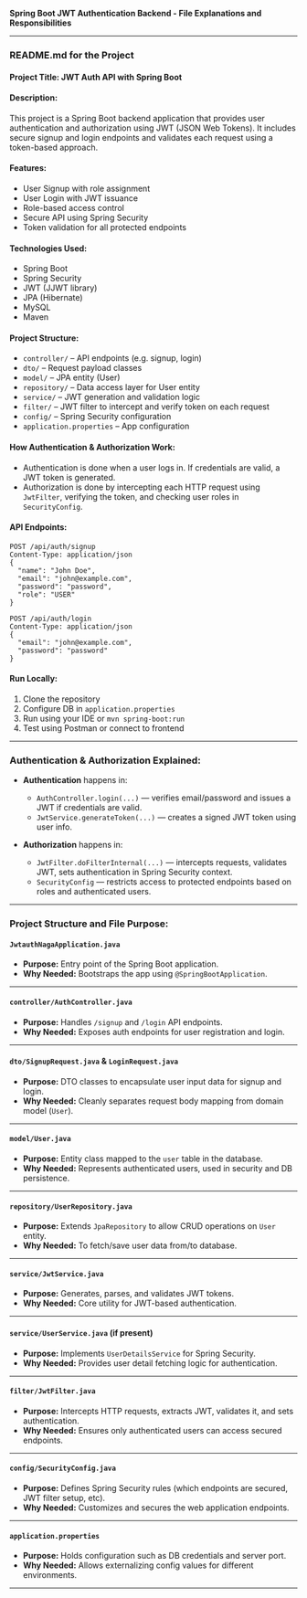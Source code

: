 **Spring Boot JWT Authentication Backend - File Explanations and Responsibilities**

---

###  README.md for the Project

####  Project Title: JWT Auth API with Spring Boot

####  Description:

This project is a Spring Boot backend application that provides user authentication and authorization using JWT (JSON Web Tokens). It includes secure signup and login endpoints and validates each request using a token-based approach.

####  Features:

* User Signup with role assignment
* User Login with JWT issuance
* Role-based access control
* Secure API using Spring Security
* Token validation for all protected endpoints

####  Technologies Used:

* Spring Boot
* Spring Security
* JWT (JJWT library)
* JPA (Hibernate)
* MySQL
* Maven

####  Project Structure:

* `controller/` – API endpoints (e.g. signup, login)
* `dto/` – Request payload classes
* `model/` – JPA entity (User)
* `repository/` – Data access layer for User entity
* `service/` – JWT generation and validation logic
* `filter/` – JWT filter to intercept and verify token on each request
* `config/` – Spring Security configuration
* `application.properties` – App configuration

####  How Authentication & Authorization Work:

* Authentication is done when a user logs in. If credentials are valid, a JWT token is generated.
* Authorization is done by intercepting each HTTP request using `JwtFilter`, verifying the token, and checking user roles in `SecurityConfig`.

####  API Endpoints:

```http
POST /api/auth/signup
Content-Type: application/json
{
  "name": "John Doe",
  "email": "john@example.com",
  "password": "password",
  "role": "USER"
}

POST /api/auth/login
Content-Type: application/json
{
  "email": "john@example.com",
  "password": "password"
}
```

####  Run Locally:

1. Clone the repository
2. Configure DB in `application.properties`
3. Run using your IDE or `mvn spring-boot:run`
4. Test using Postman or connect to frontend

---

###  Authentication & Authorization Explained:

* **Authentication** happens in:

  * `AuthController.login(...)` — verifies email/password and issues a JWT if credentials are valid.
  * `JwtService.generateToken(...)` — creates a signed JWT token using user info.

* **Authorization** happens in:

  * `JwtFilter.doFilterInternal(...)` — intercepts requests, validates JWT, sets authentication in Spring Security context.
  * `SecurityConfig` — restricts access to protected endpoints based on roles and authenticated users.

---

###  Project Structure and File Purpose:

#### `JwtauthNagaApplication.java`

* **Purpose:** Entry point of the Spring Boot application.
* **Why Needed:** Bootstraps the app using `@SpringBootApplication`.

---

#### `controller/AuthController.java`

* **Purpose:** Handles `/signup` and `/login` API endpoints.
* **Why Needed:** Exposes auth endpoints for user registration and login.

---

#### `dto/SignupRequest.java` & `LoginRequest.java`

* **Purpose:** DTO classes to encapsulate user input data for signup and login.
* **Why Needed:** Cleanly separates request body mapping from domain model (`User`).

---

#### `model/User.java`

* **Purpose:** Entity class mapped to the `user` table in the database.
* **Why Needed:** Represents authenticated users, used in security and DB persistence.

---

#### `repository/UserRepository.java`

* **Purpose:** Extends `JpaRepository` to allow CRUD operations on `User` entity.
* **Why Needed:** To fetch/save user data from/to database.

---

#### `service/JwtService.java`

* **Purpose:** Generates, parses, and validates JWT tokens.
* **Why Needed:** Core utility for JWT-based authentication.

---

#### `service/UserService.java` (if present)

* **Purpose:** Implements `UserDetailsService` for Spring Security.
* **Why Needed:** Provides user detail fetching logic for authentication.

---

#### `filter/JwtFilter.java`

* **Purpose:** Intercepts HTTP requests, extracts JWT, validates it, and sets authentication.
* **Why Needed:** Ensures only authenticated users can access secured endpoints.

---

#### `config/SecurityConfig.java`

* **Purpose:** Defines Spring Security rules (which endpoints are secured, JWT filter setup, etc).
* **Why Needed:** Customizes and secures the web application endpoints.

---

#### `application.properties`

* **Purpose:** Holds configuration such as DB credentials and server port.
* **Why Needed:** Allows externalizing config values for different environments.

---
